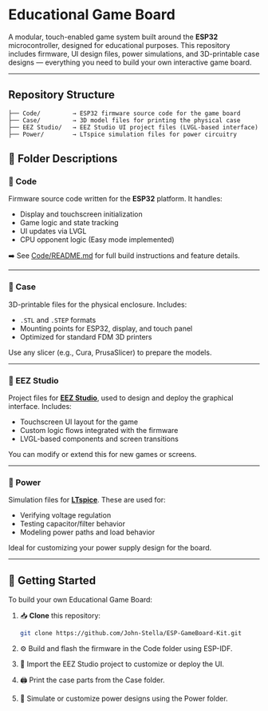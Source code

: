 # Educational Game Board

A modular, touch-enabled game system built around the **ESP32** microcontroller, designed for educational purposes. This repository includes firmware, UI design files, power simulations, and 3D-printable case designs — everything you need to build your own interactive game board.

---

## Repository Structure

```plaintext
├── Code/         → ESP32 firmware source code for the game board
├── Case/         → 3D model files for printing the physical case
├── EEZ Studio/   → EEZ Studio UI project files (LVGL-based interface)
├── Power/        → LTspice simulation files for power circuitry
```

## 📂 Folder Descriptions

### 📁 Code

Firmware source code written for the **ESP32** platform. It handles:

- Display and touchscreen initialization
- Game logic and state tracking
- UI updates via LVGL
- CPU opponent logic (Easy mode implemented)

➡️ See [Code/README.md](Code/README.md) for full build instructions and feature details.

---

### 📁 Case

3D-printable files for the physical enclosure. Includes:

- `.STL` and `.STEP` formats
- Mounting points for ESP32, display, and touch panel
- Optimized for standard FDM 3D printers

Use any slicer (e.g., Cura, PrusaSlicer) to prepare the models.

---

### 📁 EEZ Studio

Project files for [**EEZ Studio**](https://studiolab.io), used to design and deploy the graphical interface. Includes:

- Touchscreen UI layout for the game
- Custom logic flows integrated with the firmware
- LVGL-based components and screen transitions

You can modify or extend this for new games or screens.

---

### 📁 Power

Simulation files for [**LTspice**](https://www.analog.com/en/design-center/design-tools-and-calculators/ltspice-simulator.html). These are used for:

- Verifying voltage regulation
- Testing capacitor/filter behavior
- Modeling power paths and load behavior

Ideal for customizing your power supply design for the board.

---

## 🚀 Getting Started

To build your own Educational Game Board:

1. 📥 **Clone** this repository:
   ```bash
   git clone https://github.com/John-Stella/ESP-GameBoard-Kit.git
   ```

2. ⚙️ Build and flash the firmware in the Code folder using ESP-IDF.

3. 🧩 Import the EEZ Studio project to customize or deploy the UI.

4. 🖨️ Print the case parts from the Case folder.

5. 🔌 Simulate or customize power designs using the Power folder.

